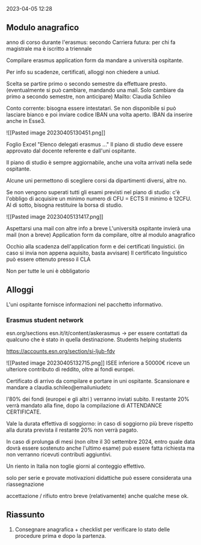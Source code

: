 2023-04-05 12:28

## Modulo anagrafico 
anno di corso durante l'erasmus: secondo 
Carriera futura: per chi fa magistrale ma è iscritto a triennale 

Compilare erasmus application form da mandare a università ospitante. 

Per info su scadenze, certificati, alloggi non chiedere a uniud. 

Scelta se partire primo o secondo semestre da effettuare presto. (eventualmente si può cambiare, mandando una mail. Solo cambiare da primo a secondo semestre, non anticipare)
Mailto: Claudia Schileo

Conto corrente: bisogna essere intestatari. Se non disponibile si può lasciare bianco e poi inviare codice IBAN una volta aperto. IBAN da inserire anche in Esse3. 

![[Pasted image 20230405130451.png]]

Foglio Excel "Elenco delegati erasmus ..."
Il piano di studio deve essere approvato dal docente referente e dall'uni ospitante. 

Il piano di studio è sempre aggiornabile, anche una volta arrivati nella sede ospitante. 

Alcune uni permettono di scegliere corsi da dipartimenti diversi, altre no. 

Se non vengono superati tutti gli esami previsti nel piano di studio: c'è l'obbligo di acquisire un minimo numero di CFU = ECTS 
Il minimo è 12CFU. Al di sotto, bisogna restituire la borsa di studio. 

![[Pasted image 20230405131417.png]]

Aspettarsi una mail con altre info a breve
L'università ospitante invierà una mail (non a breve)
Application form da compilare, oltre al modulo anagrafico 

Occhio alla scadenza dell'application form e dei certificati linguistici. (in caso si invia non appena aquisito, basta avvisare)
Il certificato linguistico può essere ottenuto presso il CLA 

Non per tutte le uni è obbligatorio

## Alloggi 
L'uni ospitante fornisce informazioni nel pacchetto informativo. 
### Erasmus student network
esn.org/sections 
esn.it/it/content/askerasmus -> per essere contattati da qualcuno che è stato in quella destinazione. Students helping students

https://accounts.esn.org/section/si-ljub-fdv

![[Pasted image 20230405132715.png]]
ISEE inferiore a 50000€ riceve un ulteriore contributo di reddito, oltre ai fondi europei. 

Certificato di arrivo da compilare e portare in uni ospitante. Scansionare e mandare a claudia.schileo@emailuniudetc

l'80% dei fondi (europei e gli altri ) verranno inviati subito. Il restante 20% verrà mandato alla fine, dopo la compilazione di ATTENDANCE CERTIFICATE. 

Vale la durata effettiva di soggiorno: in caso di soggiorno più breve rispetto alla durata prevista il restante 20% non verrà pagato. 

In caso di prolunga di mesi (non oltre il 30 settembre 2024, entro quale data dovrà essere sostenuto anche l'ultimo esame) può essere fatta richiesta ma non verranno ricevuti contributi aggiuntivi. 

Un riento in Italia non toglie giorni al conteggio effettivo. 

solo per serie e provate motivazioni didattiche può essere considerata una riassegnazione 

accettazione / rifiuto entro breve (relativamente) anche qualche mese ok. 

## Riassunto 
1. Consegnare anagrafica + checklist per verificare lo stato delle procedure prima e dopo la partenza. 